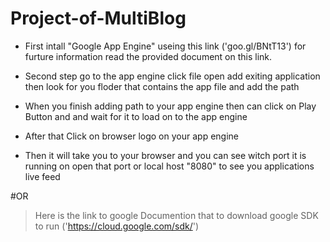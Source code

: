 # Project-of-MultiBlog

- First intall "Google App Engine" useing this link ('goo.gl/BNtT13') for furture information read the provided document on this link.

- Second step go to the app engine click file open add exiting application then look for you floder that contains the app file and add the path
 
- When you finish adding path to your app engine then can click on Play Button and and wait for it to load on to the app engine
 
- After that Click on browser logo on your app engine
 
- Then it will take you to your browser and you can see witch port it is running on open that port or local host "8080" to see you applications live feed 
 
 #OR
 
 > Here is the link to google Documention that to download google SDK to run ('https://cloud.google.com/sdk/')
